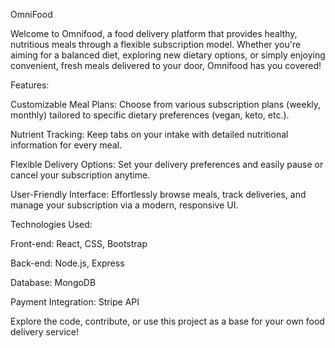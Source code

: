   OmniFood 


Welcome to Omnifood, a food delivery platform that provides healthy, nutritious meals through a flexible subscription model. Whether you're aiming for a balanced diet, exploring new dietary options, or simply enjoying convenient, fresh meals delivered to your door, Omnifood has you covered!

Features:

Customizable Meal Plans: Choose from various subscription plans (weekly, monthly) tailored to specific dietary preferences (vegan, keto, etc.).

Nutrient Tracking: Keep tabs on your intake with detailed nutritional information for every meal.

Flexible Delivery Options: Set your delivery preferences and easily pause or cancel your subscription anytime.

User-Friendly Interface: Effortlessly browse meals, track deliveries, and manage your subscription via a modern, responsive UI.


Technologies Used:

Front-end: React, CSS, Bootstrap

Back-end: Node.js, Express

Database: MongoDB

Payment Integration: Stripe API


Explore the code, contribute, or use this project as a base for your own food delivery service!
